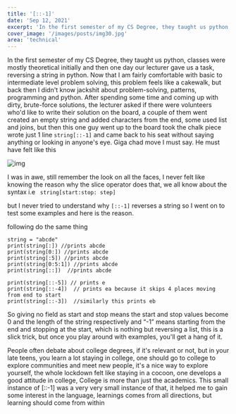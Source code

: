 ```yaml
---
title: '[::-1]'
date: 'Sep 12, 2021'
excerpt: 'In the first semester of my CS Degree, they taught us python, classes were mostly theoretical initially and then...'
cover_image: '/images/posts/img30.jpg'
area: 'technical'
---
```


In the first semester of my CS Degree, they taught us python, classes were mostly theoretical initially and then one day our lecturer gave us a task, reversing a string in python. Now that I am fairly comfortable with basic to intermediate level problem solving, this problem feels like a cakewalk, but back then I didn't know jackshit about problem-solving, patterns, programming and python. 
After spending some time and coming up with dirty, brute-force solutions, the lecturer asked if there were volunteers who'd like to write their solution on the board, a couple of them went created an empty string and added characters from the end, some used list and joins, but then this one guy went up to the board took the chalk piece wrote just 1 line `string[::-1]` and came back to his seat without saying anything or looking in anyone's eye. Giga chad move I must say. He must have felt like this

![img](https://res.cloudinary.com/jerrick/image/upload/v1617242185/6065284918e784001e22e175.jpg)

I was in awe, still remember the look on all the faces, I never felt like knowing the reason why the slice operator does that, we all know about the syntax i.e ``` string[start:stop: step]```

but I never tried to understand why `[::-1]` reverses a string so I went on to test some examples and here is the reason.

following do the same thing
```
string = "abcde"
print(string[:]) //prints abcde
print(string[0:]) //prints abcde
print(string[:5]) //prints abcde
print(string[0:5:1]) //prints abcde
print(string[::])  //prints abcde

print(string[::-5]) // prints e
print(string[::-4])  // prints ea because it skips 4 places moving from end to start
print(string[::-3])  //similarly this prints eb
```

So giving no field as start and stop means the start and stop values become 0 and the length of the string respectively and “-1” means starting from the end and stopping at the start, which is nothing but reversing a list, this is a slick trick, but once you play around with examples, you'll get a hang of it.

People often debate about college degrees, if it's relevant or not, but in your late teens, you learn a lot staying in college, one should go to college to explore communities and meet new people, it's a nice way to explore yourself, the whole lockdown felt like staying in a cocoon, one develops a good attitude in college, College is more than just the academics. 
This small instance of [::-1] was a very very small instance of that, it helped me to gain some interest in the language, learnings comes from all directions, but learning should come from within

